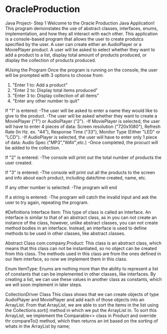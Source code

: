 # OracleProduction
Java Project- Step 1
Welcome to the Oracle Production Java Application! This program demonstates the use of abstract classes, interfaces, enums,
implementation, and how they all interact with each other. This application is a console-based program that allows the user
to create produtcs specified by the user. A user can create either an AudioPlayer or a MoviePlayer product. A user will be asked to select whether they want to add a product to a list, display total amount of products produced, or display the collection of products produced.

#Using the Program
Once the program is running on the console, the user will be prompted with 3 options to choose from:
1) "Enter 1 to: Add a product"
2) "Enter 2 to: Display total items produced"
3) "Enter 3 to: Display collection of all items"
4) "Enter any other number to quit"

If "1" is entered:
-The user will be asked to enter a name they would like to give to the product.
-The user will be asked whether they want to create a MoviePlayer ("1") or AudioPlayer ("2").
-If MoviePlayer is selected, the user will have to enter 4 pieces of data: Screen resolution ("720x1080"), Refresh Rate (In Hz. ex. "44"), Response Time ("33"), Monitor Type (Either "LED" or "LCD").
-If AudioPlayer is selected, the user will have to enter only 1 piece of data: Audio Spec ("MP3","WAV",etc.)
-Once completed, the procuct will be added to the collection.

If "2" is entered:
-The console will print out the total number of products the user created.

If "3" is entered:
-The console will print out all the products to the screen and info about each product, including date/time created, name, etc.

If any other number is selected:
-The program will end

If a string is entered:
-The program will catch the invalid input and ask the user to try again, repeating the program.


#Definitions
Interface Item:
This type of class is called an Interface. An interface is similar to that of an abstract class, as in you can not create an instance
of the class, however, unlike abstract classes, you can not create method bodies in an interface. Instead, an interface is used to
define methods to be used in other classes, like abstract classes.

Abstract Class com.company.Product:
This class is an abstract class, which means that this class can not be instantiated, so no object can be created from this
class. The methods used in this class are from the ones defined in our Item interface, so now we implement them in this class.

Enum ItemType:
Enums are nothing more than the ability to represent a list of constants that can be implemented in other classes, like interfaces.
By creating a list, we can use these values in another class as constants, which we will soon implement in later steps.

CollectionDriver Class
This class shows that we can create objects of type AudioPlayer and MoviePlayer and add each of those objects into an ArrayList. From that ArrayList, we are able to sort the items in the list using the Collections.sort() method in which we put the ArrayList in. To sort this ArrayList, we implement the Comparable<> class in Product and override thr compareTo() method, which then returns an int based on the sorting of whats in the ArrayList by name;
